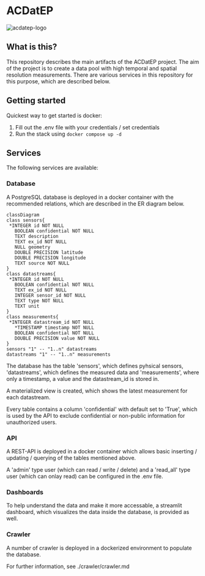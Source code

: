 # ACDatEP

![acdatep-logo](https://git.fh-aachen.de/nowum-energy/projects/ac-datep/-/raw/main/ACDatEP.svg)


## What is this?

This repository describes the main artifacts of the ACDatEP project. The aim of the project is to create a data pool with high temporal and spatial resolution measurements. There are various services in this repository for this purpose, which are described below.

## Getting started
Quickest way to get started is docker:
1. Fill out the .env file with your credentials / set credentials
2. Run the stack using `docker compose up -d`

## Services
The following services are available:

### Database
A PostgreSQL database is deployed in a docker container with the recommended relations, which are described in the ER diagram below.
 
```mermaid
classDiagram
class sensors{
 *INTEGER id NOT NULL
   BOOLEAN confidential NOT NULL
   TEXT description
   TEXT ex_id NOT NULL
   NULL geometry
   DOUBLE PRECISION latitude
   DOUBLE PRECISION longitude
   TEXT source NOT NULL
}
class datastreams{
 *INTEGER id NOT NULL
   BOOLEAN confidential NOT NULL
   TEXT ex_id NOT NULL
   INTEGER sensor_id NOT NULL
   TEXT type NOT NULL
   TEXT unit
}
class measurements{
 *INTEGER datastream_id NOT NULL
   *TIMESTAMP timestamp NOT NULL
   BOOLEAN confidential NOT NULL
   DOUBLE PRECISION value NOT NULL
}
sensors "1" -- "1..n" datastreams
datastreams "1" -- "1..n" measurements
```

The database has the table 'sensors', which defines pyhsical sensors, 'datastreams', which defines the measured data and 'measurements', where only a timestamp, a value and the datastream_id is stored in.

A materialized view is created, which shows the latest measurement for each datastream.

Every table contains a column 'confidential' with default set to 'True', which is used by the API to exclude confidential or non-public information for unauthorized users.

### API
A REST-API is deployed in a docker container which allows basic inserting / updating / querying of the tables mentioned above.

A 'admin' type user (which can read / write / delete) and a 'read_all' type user (which can onlay read) can be configured in the .env file.

### Dashboards
To help understand the data and make it more accessable, a streamlit dashboard, which visualizes the data inside the database, is provided as well.

### Crawler
A number of crawler is deployed in a dockerized environment to populate the database.

For further information, see ./crawler/crawler.md

